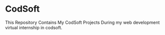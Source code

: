 # CodSoft
This Repository Contains My CodSoft Projects During my web development virtual internship in codsoft.

